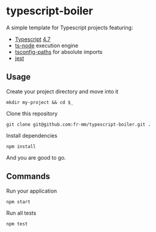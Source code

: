 # typescript-boiler

A simple template for Typescript projects featuring:

* [Typescript](https://www.typescriptlang.org/) [4.7](https://devblogs.microsoft.com/typescript/announcing-typescript-4-7/)
* [ts-node](https://www.npmjs.com/package/ts-node) execution engine
* [tsconfig-paths](https://www.npmjs.com/package/tsconfig-paths) for absolute imports
* [jest](https://jestjs.io/)

## Usage
Create your project directory and move into it
```
mkdir my-project && cd $_
```

Clone this repository
```
git clone git@github.com:fr-mm/typescript-boiler.git .
```

Install dependencies
```
npm install
```

And you are good to go.

## Commands
Run your application
```
npm start
```

Run all tests
```
npm test
```

